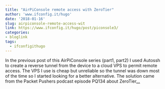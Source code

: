 ```yaml
---
title: "AirPiConsole remote access with ZeroTier"
author: 'www.ifconfig.it/hugo'
date: '2018-01-16'
slug: airpiconsole-remote-access-wit
link: https://www.ifconfig.it/hugo/post/piconsole3/
categories:
- bloglink
tags:
  - ifconfigithugo
---
```


In the previous post of this AirPiConsole series (part1, part2) I used Autossh to create a reverse tunnel from the device to a cloud VPS to permit remote access. The VPS I use is cheap but unreliable so the tunnel was down most of the time so I started looking for a better alternative. The solution came from the Packet Pushers podcast episode PQ134 about ZeroTier[... <i class="fas fa-external-link-alt"></i>](https://www.ifconfig.it/hugo/post/piconsole3/)

